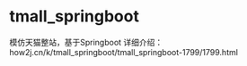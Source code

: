 # tmall_springboot
模仿天猫整站，基于Springboot
详细介绍：
how2j.cn/k/tmall_springboot/tmall_springboot-1799/1799.html
